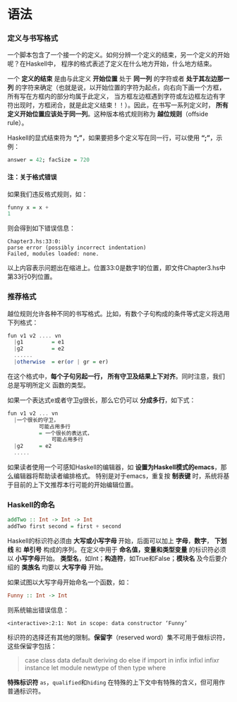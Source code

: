 语法
=============================================
### 定义与书写格式
一个脚本包含了一个接一个的定义。如何分辨一个定义的结束，另一个定义的开始呢？在Haskell中，
程序的格式表述了定义在什么地方开始，什么地方结束。

一个 **定义的结束** 是由与此定义 **开始位置** 处于 **同一列** 的字符或者 **处于其左边那一列**
的字符来确定（也就是说，以开始位置的字符为起点，向右向下画一个方框，所有写在方框内的部分均属于此定义，
当方框左边框遇到字符或左边框左边有字符出现时，方框闭合，就是此定义结束！！）。因此，在书写一系列定义时，
**所有定义开始位置应该处于同一列**。这种版本格式规则称为 **越位规则**（offside rule）。

Haskell的显式结束符为 **“;”**，如果要把多个定义写在同一行，可以使用 **“;”**，示例：
```haskell
answer = 42; facSize = 720
```
#### 注：关于格式错误
如果我们违反格式规则，如：
```haskell
funny x = x +
1
```
则会得到如下错误信息：
```
Chapter3.hs:33:0:
parse error (possibly incorrect indentation)
Failed, modules loaded: none.
```
以上内容表示问题出在缩进上。位置33:0是数字1的位置，即文件Chapter3.hs中第33行0列位置。

### 推荐格式
越位规则允许各种不同的书写格式。比如，有数个子句构成的条件等式定义将选用下列格式：
```haskell
fun v1 v2 .... vn
  |g1         = e1
  |g2         = e2
  ......
  |otherwise  = er(or | gr = er)
```
在这个格式中，**每个子句另起一行， 所有守卫及结果上下对齐**。同时注意，我们总是写明所定义
函数的类型。

如果一个表达式e或者守卫g很长，那么它仍可以 **分成多行**，如下式：
```haskell
fun v1 v2 ... vn
  |一个很长的守卫，
          可能占用多行
          = 一个很长的表达式，
              可能占用多行
  |g2     = e2
  .....
```
如果读者使用一个可感知Haskell的编辑器，如 **设置为Haskell模式的emacs**，那么编辑器将帮助读者编排格式。
特别是对于emacs，重复按 **制表键** 时，系统将基于目前的上下文推荐本行可能的开始编辑位置。

### Haskell的命名
```haskell
addTwo :: Int -> Int -> Int
addTwo first second = first + second
```
Haskell的标识符必须由 **大写或小写字母** 开始，后面可以加上 **字母**，**数字**，
**下划线** 和 **单引号** 构成的序列。在定义中用于 **命名值，变量和类型变量** 的标识符必须以 **小写字母**开始。
**类型名**，如Int；**构造符**，如True和False；**模块名** 及今后要介绍的 **类族名** 均要以 **大写字母** 开始。

如果试图以大写字母开始命名一个函数，如：
```haskell
Funny :: Int -> Int
```
则系统输出错误信息：
```
<interactive>:2:1: Not in scope: data constructor ‘Funny’
```
标识符的选择还有其他的限制。**保留字**（reserved word）集不可用于做标识符，这些保留字包括：

> case class data default deriving do else if import in
> infix infixl infixr instance let module newtype of then type where

**特殊标识符** `as`，`qualified`和`hiding` 在特殊的上下文中有特殊的含义，但可用作普通标识符。
